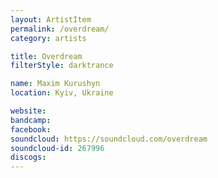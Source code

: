 ```yaml
---
layout: ArtistItem
permalink: /overdream/
category: artists

title: Overdream
filterStyle: darktrance

name: Maxim Kurushyn
location: Kyiv, Ukraine

website: 
bandcamp: 
facebook: 
soundcloud: https://soundcloud.com/overdream
soundcloud-id: 267996
discogs: 
---
```

